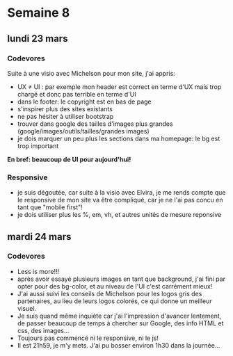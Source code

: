 # Semaine 8

## lundi 23 mars

### Codevores

Suite à une visio avec Michelson pour mon site, j'ai appris:
- UX ≠ UI : par exemple mon header est correct en terme d'UX mais trop chargé et donc pas terrible en terme d'UI
- dans le footer: le copyright est en bas de page 
- s'inspirer plus des sites existants 
- ne pas hésiter à utiliser bootstrap
- trouver dans google des tailles d'images plus grandes (google/images/outils/tailles/grandes images)
- je dois marquer un peu plus les sections dans ma homepage: le bg est trop important

**En bref: beaucoup de UI pour aujourd'hui!**

### Responsive

- je suis dégoutée, car suite à la visio avec Elvira, je me rends compte que le responsive de mon site va être compliqué, car je ne               l'ai pas concu en tant que "mobile first"!
- je dois utiliser plus les %, em, vh, et autres unités de mesure reponsive


## mardi 24 mars

### Codevores
- Less is more!!!
- après avoir essayé plusieurs images en tant que background, j'ai fini par opter pour des bg-color, et au niveau de l'UI c'est carrément mieux! 
- J'ai aussi suivi les conseils de Michelson pour les logos gris des partenaires, au lieu de leurs logos colorés, ce qui donne un meilleur visuel.
- Je suis quand même inquiète car j'ai l'impression d'avancer lentement, de passer beaucoup de temps à chercher sur Google, des info HTML et css, des images...
- Toujours pas commencé ni le responsive, ni le js!
- Il est 21h59, je m'y mets. J'ai pu bosser environ 1h30 dans la journée...
